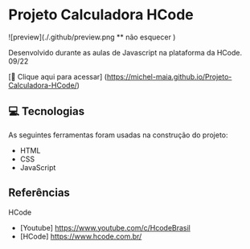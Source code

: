 # Projeto Calculadora HCode

![preview](./.github/preview.png ** não esquecer ) 


Desenvolvido durante as aulas de Javascript na plataforma da HCode. 09/22 


[🔗 Clique aqui para acessar] (https://michel-maia.github.io/Projeto-Calculadora-HCode/)


## 💻 Tecnologias

As seguintes ferramentas foram usadas na construção do projeto:

- HTML
- CSS
- JavaScript


## Referências 
HCode

- [Youtube] https://www.youtube.com/c/HcodeBrasil
- [HCode] https://www.hcode.com.br/



